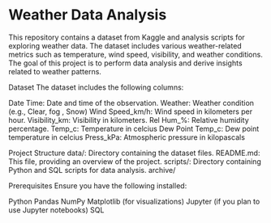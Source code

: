 # Weather Data Analysis
This repository contains a dataset from Kaggle and analysis scripts for exploring weather data. The dataset includes various weather-related metrics such as temperature, wind speed, visibility, and weather conditions. The goal of this project is to perform data analysis and derive insights related to weather patterns.

Dataset
The dataset includes the following columns:

Date Time: Date and time of the observation.
Weather: Weather condition (e.g., Clear, fog , Snow)
Wind Speed_km/h: Wind speed in kilometers per hour.
Visibility_km: Visibility in kilometers.
Rel Hum_%: Relative humidity percentage.
Temp_c: Temperature in celcius
Dew Point Temp_c: Dew point temperature in celcius
Press_kPa: Atmospheric pressure in kilopascals

Project Structure
data/: Directory containing the dataset files.
README.md: This file, providing an overview of the project.
scripts/: Directory containing Python and SQL scripts for data analysis.
archive/

Prerequisites
Ensure you have the following installed:

Python 
Pandas
NumPy
Matplotlib (for visualizations)
Jupyter (if you plan to use Jupyter notebooks)
SQL
